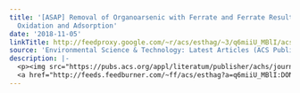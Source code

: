 ```yaml
---
title: '[ASAP] Removal of Organoarsenic with Ferrate and Ferrate Resultant Nanoparticles:
  Oxidation and Adsorption'
date: '2018-11-05'
linkTitle: http://feedproxy.google.com/~r/acs/esthag/~3/q6miiU_MBlI/acs.est.8b01718
source: 'Environmental Science & Technology: Latest Articles (ACS Publications)'
description: |-
  <p><img src="https://pubs.acs.org/appl/literatum/publisher/achs/journals/content/esthag/0/esthag.ahead-of-print/acs.est.8b01718/20181103/images/medium/es-2018-017185_0007.gif" alt="TOC Graphic"/></p><div><cite>Environmental Science & Technology</cite></div><div>DOI: 10.1021/acs.est.8b01718</div><div class="feedflare">
  <a href="http://feeds.feedburner.com/~ff/acs/esthag?a=q6miiU_MBlI:DONE9eAIpEg:yIl2AUoC8zA"><img src="http://feeds.feedburner.com/~ff/acs/esthag?d=yIl2AUoC8zA" border="0"></img></a>
---
```

